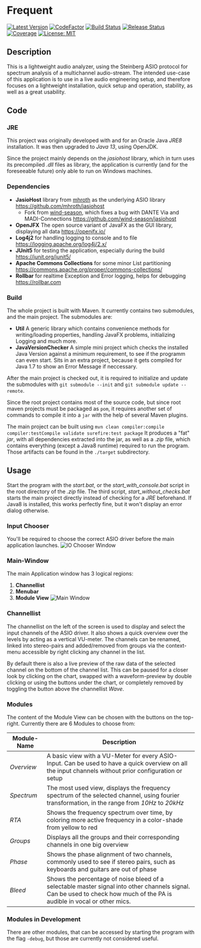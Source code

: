 # Frequent
[![Latest Version](https://img.shields.io/github/v/release/AdminOfThis/Frequent?include_prereleases)](https://github.com/AdminOfThis/Frequent/releases)
[![CodeFactor](https://www.codefactor.io/repository/github/adminofthis/frequent/badge)](https://www.codefactor.io/repository/github/adminofthis/frequent) [![Build Status](https://github.com/AdminOfThis/Frequent/workflows/Build/badge.svg)](https://github.com/AdminOfThis/Frequent/actions) [![Release Status](https://github.com/AdminOfThis/Frequent/workflows/Release/badge.svg)](https://github.com/AdminOfThis/Frequent/releases) [![Coverage](https://codecov.io/gh/AdminOfThis/Frequent/branch/master/graph/badge.svg)](https://codecov.io/gh/AdminOfThis/Frequent) [![License: MIT](https://img.shields.io/github/license/AdminOfThis/Frequent)](https://opensource.org/licenses/MIT)

## Description

This is a lightweight audio analyzer, using the Steinberg ASIO protocol for spectrum analysis of a multichannel audio-stream.
The intended use-case of this application is to use in a live audio engineering setup, and therefore focuses on a lightweight installation, quick setup and operation, stability, as well as a great usability.


## Code
### JRE
This project was originally developed with and for an Oracle Java *JRE8* installation.
It was then upgraded to *Java 13*, using OpenJDK.

Since the project mainly depends on the *jasiohost* library, which in turn uses its precompiled *.dll* files as library, the application is currently (and for the foreseeable future) only able to run on Windows machines.
### Dependencies
 - **JasioHost** library from [mhroth](https://github.com/mhroth) as the underlying ASIO library
 https://github.com/mhroth/jasiohost
	 - Fork from [wind-season](https://github.com/wind-season), which fixes a bug with DANTE Via and MADI-Connections
	 https://github.com/wind-season/jasiohost
 - **OpenJFX** The open source variant of JavaFX as the GUI library, displaying all data
 https://openjfx.io/
 - **Log4j2** for handling logging to console and to file
 https://logging.apache.org/log4j/2.x/
 - **JUnit5** for testing the application, especially during the build
 https://junit.org/junit5/
 - **Apache Commons Collections** for some minor List partitioning https://commons.apache.org/proper/commons-collections/
 - **Rollbar** for realtime Exception and Error logging, helps for debugging https://rollbar.com

### Build
The whole project is built with Maven. It currently contains two submodules, and the main project. The submodules are:

 - **Util** A generic library which contains convenience methods for writing/loading properties, handling JavaFX problems, initializing Logging and much more.
 - **JavaVersionChecker** A simple mini project which checks the installed Java Version against a minimum requirement, to see if the programm can even start. Sits in an extra project, because it gets compiled for Java 1.7 to show an Error Message if neccessary.
 
After the main project is checked out, it is required to initialize and update the submodules with `git submodule --init` and `git submodule update --remote`.

Since the root project contains most of the source code, but since root maven projects must be packaged as `pom`, it requires another set of commands to compile it into a `jar` with the help of several Maven plugins.

The main project can be built using `mvn clean compiler:compile compiler:testCompile validate surefire:test package`
It produces a "fat" *jar*, with all dependencies extracted into the jar, as well as a *.zip* file, which contains everything (except a Java8 runtime) required to run the program.
Those artifacts can be found in the `./target` subdirectory.

## Usage
Start the program with the *start.bat*, or the *start_with_console.bat* script in the root directory of the *.zip* file.
The third script, *start_without_checks.bat* starts the main project directly instead of checking for a *JRE* beforehand. If Java8 is installed, this works perfectly fine, but it won't display an error dialog otherwise.
### Input Chooser
You'll be required to choose the correct ASIO driver before the main application launches. 
![IO Chooser Window](https://i.postimg.cc/bJvncW72/grafik.png) 
### Main-Window
The main Application window has 3 logical regions:
 1.  **Channellist** 
 2.  **Menubar**
 3. **Module View**
![Main Window](https://i.postimg.cc/HkyRbskB/grafik.png)
### Channellist
The channellist on the left of the screen is used to display and select the input channels of the ASIO driver. It also shows a quick overview over the levels by acting as a vertical VU-meter.
The channels can be renamed, linked into stereo-pairs and added/removed from groups via the context-menu accessible by right clicking any channel in the list.

By default there is also a live preview of the raw data of the selected channel on the bottom of the channel list. This can be paused for a closer look by clicking on the chart, swapped with a waveform-preview by double clicking or using the buttons under the chart, or completely removed by toggling the button above the channellist *Wave*.

### Modules
The content of the Module View can be chosen with the buttons on the top-right.
Currently there are 6 Modules to choose from:

| Module-Name | Description |
| --- | --- |
|*Overview*| A basic view with a VU-Meter for every ASIO-Input. Can be used to have a quick overview on all the input channels without prior configuration or setup|
|*Spectrum* | The most used view, displays the frequency spectrum of the selected channel, using fourier transformation, in the range from *10Hz* to *20kHz* |
|*RTA* | Shows the frequency spectrum over time, by coloring more active frequency in a color-shade from yellow to red |
|*Groups* | Displays all the groups and their corresponding channels in one big overview|
|*Phase*|Shows the phase alignment of two channels, commonly used to see if stereo pairs, such as keyboards and guitars are out of phase |.
|*Bleed*| Shows the percentage of noise bleed of a selectable master signal into other channels signal. Can be used to check how much of the PA is audible in vocal or other mics. |
### Modules in Development
There are other modules, that can be accessed by starting the program with the flag `-debug`, but those are currently not considered useful.

